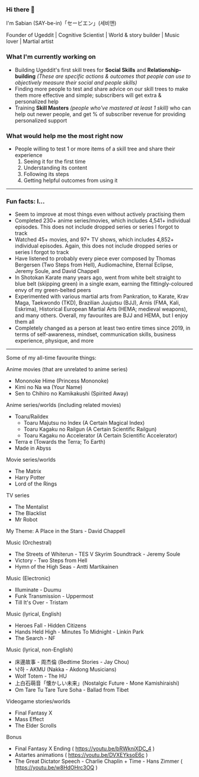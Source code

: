 ### Hi there 👋

I'm Sabian (SAY-be-in)「セービエン」(세비앤)

Founder of Ugeddit | Cognitive Scientist | World & story builder | Music lover | Martial artist

### What I'm currently working on
- Building Ugeddit's first skill trees for **Social Skills** and **Relationship-building** *(These are specific actions & outcomes that people can use to objectively measure their social and people skills)*
- Finding more people to test and share advice on our skill trees to make them more effective and simple; subscribers will get extra & personalized help
- Training **Skill Masters** *(people who've mastered at least 1 skill)* who can help out newer people, and get % of subscriber revenue for providing personalized support

### What would help me the most right now
- People willing to test 1 or more items of a skill tree and share their experience
  1. Seeing it for the first time
  1. Understanding its content
  1. Following its steps
  1. Getting helpful outcomes from using it

---

### Fun facts: I...
- Seem to improve at most things even without actively practising them
- Completed 230+ anime series/movies, which includes 4,541+ individual episodes. This does not include dropped series or series I forgot to track
- Watched 45+ movies, and 97+ TV shows, which includes 4,852+ individual episodes. Again, this does not include dropped series or series I forgot to track
- Have listened to probably every piece ever composed by Thomas Bergersen (Two Steps from Hell), Audiomachine, Eternal Eclipse, Jeremy Soule, and David Chappell
- In Shotokan Karate many years ago, went from white belt straight to blue belt (skipping green) in a single exam, earning the fittingly-coloured envy of my green-belted peers
- Experimented with various martial arts from Pankration, to Karate, Krav Maga, Taekwondo (TKD), Brazilian Juujutsu (BJJ), Arnis (FMA, Kali, Eskrima), Historical European Martial Arts (HEMA; medieval weapons), and many others. Overall, my favourites are BJJ and HEMA, but I enjoy them all
- Completely changed as a person at least two entire times since 2019, in terms of self-awareness, mindset, communication skills, business experience, physique, and more

---

Some of my all-time favourite things:

Anime movies (that are unrelated to anime series)
- Mononoke Hime (Princess Mononoke)
- Kimi no Na wa (Your Name)
- Sen to Chihiro no Kamikakushi (Spirited Away)

Anime series/worlds (including related movies)
- Toaru/Raildex
  - Toaru Majutsu no Index (A Certain Magical Index)
  - Toaru Kagaku no Railgun (A Certain Scientific Railgun)
  - Toaru Kagaku no Accelerator (A Certain Scientific Accelerator)
- Terra e (Towards the Terra; To Earth)
- Made in Abyss

Movie series/worlds
- The Matrix
- Harry Potter
- Lord of the Rings

TV series
- The Mentalist
- The Blacklist
- Mr Robot

My Theme: A Place in the Stars - David Chappell

Music (Orchestral)
- The Streets of Whiterun - TES V Skyrim Soundtrack - Jeremy Soule
- Victory - Two Steps from Hell
- Hymn of the High Seas - Antti Martikainen

Music (Electronic)
- Illuminate - Duumu
- Funk Transmission - Uppermost
- Till It's Over - Tristam

Music (lyrical, English)
- Heroes Fall - Hidden Citizens
- Hands Held High - Minutes To Midnight - Linkin Park
- The Search - NF

Music (lyrical, non-English)
- 床邊故事 - 周杰倫 (Bedtime Stories - Jay Chou)
- 낙하 - AKMU (Nakka - Akdong Musicians)
- Wolf Totem - The HU
- 上白石萌音「懐かしい未来」(Nostalgic Future - Mone Kamishiraishi)
- Om Tare Tu Tare Ture Soha - Ballad from Tibet

Videogame stories/worlds
- Final Fantasy X
- Mass Effect
- The Elder Scrolls

Bonus
- Final Fantasy X Ending ( https://youtu.be/bRWkniXDC_4 )
- Astartes animations ( https://youtu.be/DVXEYksoE6c )
- The Great Dictator Speech - Charlie Chaplin + Time - Hans Zimmer ( https://youtu.be/w8HdOHrc3OQ )

<!--
**SabianF/SabianF** is a ✨ _special_ ✨ repository because its `README.md` (this file) appears on your GitHub profile.

Here are some ideas to get you started:

- 🔭 I’m currently working on ...
- 🌱 I’m currently learning ...
- 👯 I’m looking to collaborate on ...
- 🤔 I’m looking for help with ...
- 💬 Ask me about ...
- 📫 How to reach me: ...
- 😄 Pronouns: ...
- ⚡ Fun fact: ...
-->
